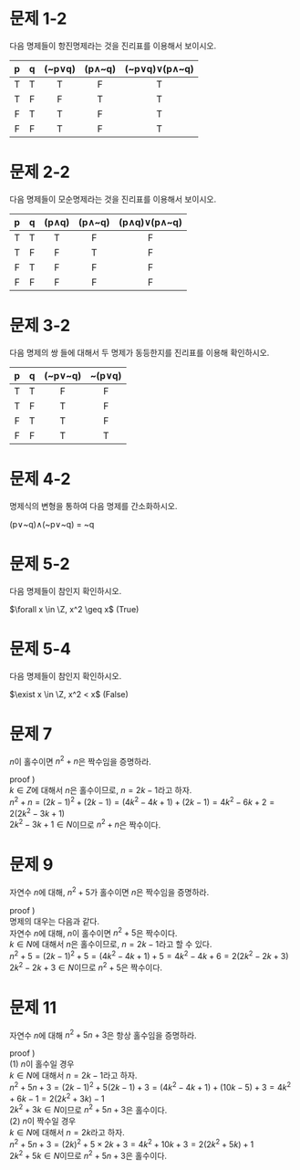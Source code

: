 # 문제 1-2
다음 명제들이 항진명제라는 것을 진리표를 이용해서 보이시오.

|p|q|(~p$\vee$q)|(p$\wedge$~q)|(~p$\vee$q)$\vee$(p$\wedge$~q)|
|:-:|:-:|:-:|:-:|:-:|
|T|T|T|F|T|
|T|F|F|T|T|
|F|T|T|F|T|
|F|F|T|F|T|

# 문제 2-2
다음 명제들이 모순명제라는 것을 진리표를 이용해서 보이시오.

|p|q|(p$\wedge$q)|(p$\wedge$~q)|(p$\wedge$q)$\vee$(p$\wedge$~q)|
|:-:|:-:|:-:|:-:|:-:|
|T|T|T|F|F|
|T|F|F|T|F|
|F|T|F|F|F|
|F|F|F|F|F|

# 문제 3-2
다음 명제의 쌍 들에 대해서 두 명제가 동등한지를 진리표를 이용해 확인하시오.

|p|q|(~p$\vee$~q)|~(p$\vee$q)|
|:-:|:-:|:-:|:-:|
|T|T|F|F|
|T|F|T|F|
|F|T|T|F|
|F|F|T|T|

# 문제 4-2
명제식의 변형을 통하여 다음 명제를 간소화하시오.

(p$\vee$~q)$\wedge$(~p$\vee$~q) = ~q

# 문제 5-2
다음 명제들이 참인지 확인하시오.

$\forall x \in \Z, x^2 \geq x$ (True)

# 문제 5-4
다음 명제들이 참인지 확인하시오.

$\exist x \in \Z, x^2 < x$ (False)

# 문제 7
$n$이 홀수이면 $n^2+n$은 짝수임을 증명하라.

proof )  
$k \in Z$에 대해서 $n$은 홀수이므로, $n=2k-1$라고 하자.  
$n^2+n=(2k-1)^2+(2k-1)=(4k^2-4k+1)+(2k-1)=4k^2-6k+2=2(2k^2-3k+1)$  
$2k^2-3k+1 \in N$이므로 $n^2+n$은 짝수이다.

# 문제 9
자연수 $n$에 대해, $n^2+5$가 홀수이면 $n$은 짝수임을 증명하라.

proof )  
명제의 대우는 다음과 같다.  
자연수 $n$에 대해, $n$이 홀수이면 $n^2+5$은 짝수이다.  
$k \in N$에 대해서 $n$은 홀수이므로, $n=2k-1$라고 할 수 있다.  
$n^2+5=(2k-1)^2+5=(4k^2-4k+1)+5=4k^2-4k+6=2(2k^2-2k+3)$  
$2k^2-2k+3 \in N$이므로 $n^2+5$은 짝수이다.

# 문제 11
자연수 $n$에 대해 $n^2+5n+3$은 항상 홀수임을 증명하라.

proof )  
(1) $n$이 홀수일 경우  
$k \in N$에 대해서 $n=2k-1$라고 하자.  
$n^2+5n+3=(2k-1)^2+5(2k-1)+3=(4k^2-4k+1)+(10k-5)+3=4k^2+6k-1=2(2k^2+3k)-1$  
$2k^2+3k \in N$이므로 $n^2+5n+3$은 홀수이다.  
(2) $n$이 짝수일 경우  
$k \in N$에 대해서 $n=2k$라고 하자.  
$n^2+5n+3=(2k)^2+5\times2k+3=4k^2+10k+3=2(2k^2+5k)+1$  
$2k^2+5k \in N$이므로 $n^2+5n+3$은 홀수이다.
